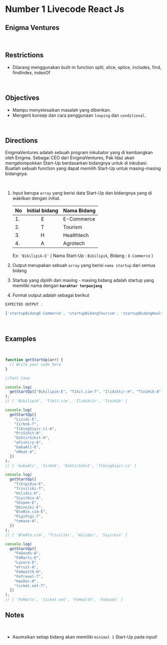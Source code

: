 # Number 1 Livecode React Js

## **Enigma Ventures**

<br>

## Restrictions

- Dilarang menggunakan built-in function split, slice, splice, includes, find, findIndex, indexOf

<br>

## Objectives

- Mampu menyelesaikan masalah yang diberikan.
- Mengerti konsep dan cara penggunaan `looping` dan `conditional`.

<br>

## Directions

EnigmaVentures adalah sebuah program inkubator yang di kembangkan oleh Enigma.
Sebagai CEO dari EnigmaVentures, Pak Idaz akan mengelompokkan Start-Up berdasarkan bidangnya untuk di inkubasi.
Buatlah sebuah function yang dapat memilih Start-Up untuk masing-masing bidangnya.

<br>

1. Input berupa `array` yang berisi data Start-Up dan bidangnya yang di wakilkan dengan initial.

   | No  | Initial bidang | Nama Bidang |
   | --- | :------------: | ----------- |
   | 1.  |       E        | E-Commerce  |
   | 2.  |       T        | Tourism     |
   | 3.  |       H        | Healthtech  |
   | 4.  |       A        | Agrotech    |

   Ex: `'Bikilipik-E'` ( Nama Start-Up : `Bikilipik`, Bidang : `E-Commerce` )

2. Output merupakan sebuah `array` yang berisi `nama startup` dari semua bidang
3. Startup yang dipilih dari masing - masing bidang adalah startup yang memiliki nama dengan **`karakter terpanjang`**
4. Format output adalah sebagai berikut

```js
EXPECTED OUTPUT :

['startupBidangE-Commerce', 'startupBidangTourism', 'startupBidangHealthecth', 'startupBidangAgrotech']
```

<br>

## Examples

<br>

```js
function getStartUp(arr) {
  // Write your code here
}

//Test Case

console.log(
  getStartUp(["Bikilipik-E", "Tikit.cim-T", "Ilidiktir-H", "TiniHib-A"])
);
// [ 'Bikilipik', 'Tikit.cim', 'Ilidiktir', 'TiniHib' ]

console.log(
  getStartUp([
    "Lizidi-E",
    "Iirbnb-T",
    "TikingSiyir.ci-A",
    "PriSihit-H",
    "DiktirSihit-H",
    "eFishiry-A",
    "babaAli-E",
    "eMeat-A",
  ])
);
// [ 'babaAli', 'Iirbnb', 'DiktirSihit', 'TikingSiyir.ci' ]

console.log(
  getStartUp([
    "Tikipidia-E",
    "Triviliki-T",
    "Hilidic-H",
    "Siyirbix-A",
    "Shipee-E",
    "Bhinniki-E",
    "BleBle.cim-E",
    "PigiPigi-T",
    "tomazo-A",
  ])
);
// [ 'BleBle.cim', 'Triviliki', 'Hilidic', 'Siyirbix' ]

console.log(
  getStartUp([
    "FoGoods-A",
    "FoMarts-E",
    "Lazora-E",
    "eFruit-A",
    "FoHealth-H",
    "FoTravel-T",
    "HaiDoc-H",
    "ticket.net-T",
  ])
);
// [ 'FoMarts', 'ticket.net', 'FoHealth', 'FoGoods' ]
```

## Notes

<br>

- Asumsikan setiap bidang akan memiliki `minimal 1` Start-Up pada input!
